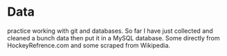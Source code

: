 # Data
practice working with git and databases.
So far I have just collected and cleaned a bunch data then put it in a MySQL database. 
Some directly from HockeyRefrence.com and some scraped from Wikipedia.
